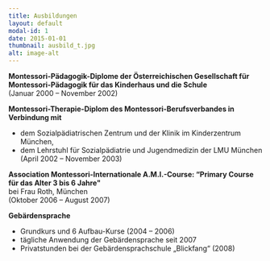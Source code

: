 ```yaml
---
title: Ausbildungen
layout: default
modal-id: 1
date: 2015-01-01
thumbnail: ausbild_t.jpg
alt: image-alt
---
```


**Montessori-Pädagogik-Diplome der Österreichischen Gesellschaft für Montessori-Pädagogik für das Kinderhaus und die Schule**  
   (Januar 2000 – November 2002)

**Montessori-Therapie-Diplom des Montessori-Berufsverbandes in Verbindung mit**  
   -	dem Sozialpädiatrischen Zentrum und der Klinik im Kinderzentrum München,  
   -	dem Lehrstuhl für Sozialpädiatrie und Jugendmedizin der LMU München  
	(April 2002 – November 2003)

**Association Montessori-Internationale A.M.I.-Course: “Primary Course für das Alter 3 bis 6 Jahre"**  
   bei Frau Roth, München  
   (Oktober 2006 – August 2007)
	
**Gebärdensprache**  
   * Grundkurs und 6 Aufbau-Kurse (2004 – 2006)  
   * tägliche Anwendung der Gebärdensprache seit 2007  
   * Privatstunden bei der Gebärdensprachschule „Blickfang“ (2008)  
